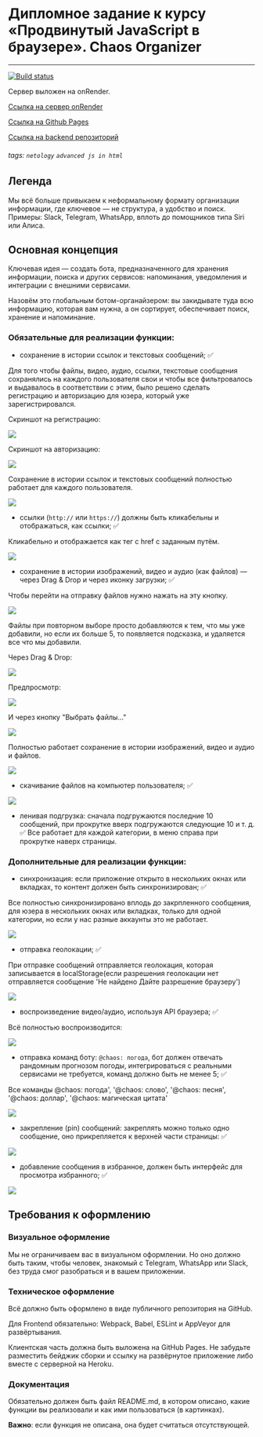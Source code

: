 # Дипломное задание к курсу «Продвинутый JavaScript в браузере». Chaos Organizer
---

[![Build status](https://ci.appveyor.com/api/projects/status/48a8e0gqci0ls1vm?svg=true)](https://ci.appveyor.com/project/ArtKonX/ahj-diploma-frontend)

Сервер выложен на onRender.

[Ссылка на сервер onRender](https://ahj-diploma-backend-kgk7.onrender.com/)

[Ссылка на Github Pages](https://artkonx.github.io/ahj-diploma-frontend/)

[Ссылка на backend репозиторий](https://github.com/ArtKonX/ahj-diploma-backend/)


###### tags: `netology` `advanced js in html`

## Легенда

Мы всё больше привыкаем к неформальному формату организации информации, где ключевое — не структура, а удобство и поиск. Примеры: Slack, Telegram, WhatsApp, вплоть до помощников типа Siri или Алиса.

## Основная концепция

Ключевая идея — создать бота, предназначенного для хранения информации, поиска и других сервисов: напоминания, уведомления и интеграции с внешними сервисами.

Назовём это глобальным ботом-органайзером: вы закидывате туда всю информацию, которая вам нужна, а он сортирует, обеспечивает поиск, хранение и напоминание.

### Обязательные для реализации функции:

* сохранение в истории ссылок и текстовых сообщений; ✅

Для того чтобы файлы, видео, аудио, ссылки, текстовые сообщения сохранялись на каждого пользователя свои и чтобы все фильтровалось и выдавалось в соответствии с этим, было решено сделать регистрацию и авторизацию для юзера, который уже зарегистрировался.

Скриншот на регистрацию:

![](./pic/1.png)

Скриншот на авторизацию:

![](./pic/2.png)

Сохранение в истории ссылок и текстовых сообщений полностью работает для каждого пользователя.

![](./pic/3.png)

* ссылки (`http://` или `https://`) должны быть кликабельны и отображаться, как ссылки; ✅

Кликабельно и отображается как тег <a></a> c href с заданным путём.

![](./pic/4.png)

* сохранение в истории изображений, видео и аудио (как файлов) — через Drag & Drop и через иконку загрузки; ✅

Чтобы перейти на отправку файлов нужно нажать на эту кнопку.

![](./pic/7.png)

Файлы при повторном выборе просто добавляются к тем, что мы уже
добавили, но если их больше 5, то появляется подсказка, и удаляется все что мы добавили.

Через Drag & Drop:

![](./pic/5.png)

Предпросмотр:

![](./pic/6.png)

И через кнопку "Выбрать файлы..."

![](./pic/8.png)

Полностью работает сохранение в истории изображений, видео и аудио и файлов.

![](./pic/9.png)

* скачивание файлов на компьютер пользователя; ✅

![](./pic/10.png)

* ленивая подгрузка: сначала подгружаются последние 10 сообщений, при прокрутке вверх подгружаются следующие 10 и т. д. ✅
  Все работает для каждой категории, в меню справа при прокрутке наверх страницы.


### Дополнительные для реализации функции:

* синхронизация: если приложение открыто в нескольких окнах или вкладках, то контент должен быть синхронизирован; ✅

Все полностью синхронизировано вплодь до закрпленного сообщения, для юзера в нескольких окнах или вкладках, только для одной категории, но если у нас разные аккаунты это не работает.

![](./pic/11.png)

* отправка геолокации; ✅

При отправке сообщений отправляется геолокация, которая записывается в localStorage(если разрешения геолокации нет отправляется сообщение 'Не найдено Дайте разрешение браузеру')

![](./pic/12.png)

* воспроизведение видео/аудио, используя API браузера; ✅

Всё полностью воспроизводится:

![](./pic/13.png)

* отправка команд боту: `@chaos: погода`, бот должен отвечать рандомным прогнозом погоды, интегрироваться с реальными сервисами не требуется, команд должно быть не менее 5; ✅

Все команды @chaos: погода', '@chaos: слово', '@chaos: песня', '@chaos: доллар', '@chaos: магическая цитата'

![](./pic/14.png)

* закрепление (pin) сообщений: закреплять можно только одно сообщение, оно прикрепляется к верхней части страницы: ✅

![](./pic/15.png)

* добавление сообщения в избранное, должен быть интерфейс для просмотра избранного; ✅

![](./pic/16.png)

## Требования к оформлению

### Визуальное оформление

Мы не ограничиваем вас в визуальном оформлении. Но оно должно быть таким, чтобы человек, знакомый с Telegram, WhatsApp или Slack, без труда смог разобраться и в вашем приложении.

### Техническое оформление

Всё должно быть оформлено в виде публичного репозитория на GitHub.

Для Frontend обязательно: Webpack, Babel, ESLint и AppVeyor для развёртывания.

Клиентская часть должна быть выложена на GitHub Pages. Не забудьте разместить бейджик сборки и ссылку на развёрнутое приложение либо вместе с серверной на Heroku.

### Документация

Обязательно должен быть файл README.md, в котором описано, какие функции вы реализовали и как ими пользоваться (в картинках).

**Важно**: если функция не описана, она будет считаться отсутствующей.